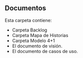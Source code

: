 ## Documentos
Esta carpeta contiene:
* Carpeta Backlog
* Carpeta Mapa de Historias
* Carpeta Modelo 4+1
* El documento de visión.
* El documento de casos de uso.